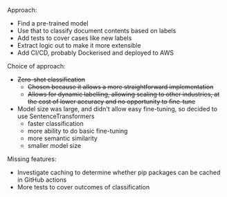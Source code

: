 Approach:

- Find a pre-trained model
- Use that to classify document contents based on labels
- Add tests to cover cases like new labels
- Extract logic out to make it more extensible
- Add CI/CD, probably Dockerised and deployed to AWS

Choice of approach:

- ~~Zero-shot classification~~
  - ~~Chosen because it allows a more straightforward implementation~~
  - ~~Allows for dynamic labelling, allowing scaling to other industries, at the cost of lower accuracy and no opportunity to fine-tune~~
- Model size was large, and didn't allow easy fine-tuning, so decided to use SentenceTransformers
  - faster classification
  - more ability to do basic fine-tuning
  - more semantic similarity
  - smaller model size

Missing features:

- Investigate caching to determine whether pip packages can be cached in GitHub actions
- More tests to cover outcomes of classification
